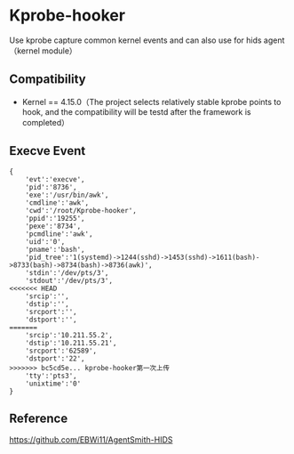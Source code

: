 # Kprobe-hooker
Use kprobe capture common kernel events and can also use for hids agent（kernel module）
## Compatibility
- Kernel == 4.15.0（The project selects relatively stable kprobe points to hook, and the compatibility will be testd after the framework is completed）



## Execve Event
```
{
    'evt':'execve',
    'pid':'8736',
    'exe':'/usr/bin/awk',
    'cmdline':'awk',
    'cwd':'/root/Kprobe-hooker',
    'ppid':'19255',
    'pexe':'8734',
    'pcmdline':'awk',
    'uid':'0',
    'pname':'bash',
    'pid_tree':'1(systemd)->1244(sshd)->1453(sshd)->1611(bash)->8733(bash)->8734(bash)->8736(awk)',
    'stdin':'/dev/pts/3',
    'stdout':'/dev/pts/3',
<<<<<<< HEAD
    'srcip':'',
    'dstip':'',
    'srcport':'',
    'dstport':'',
=======
    'srcip':'10.211.55.2',
    'dstip':'10.211.55.21',
    'srcport':'62589',
    'dstport':'22',
>>>>>>> bc5cd5e... kprobe-hooker第一次上传
    'tty':'pts3',
    'unixtime':'0'
}
```

## Reference
https://github.com/EBWi11/AgentSmith-HIDS
